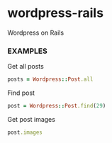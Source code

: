 wordpress-rails
===============

Wordpress on Rails


### EXAMPLES

Get all posts
```ruby
posts = Wordpress::Post.all
```

Find post
```ruby
post = Wordpress::Post.find(29)
```

Get post images
```ruby
post.images
```
